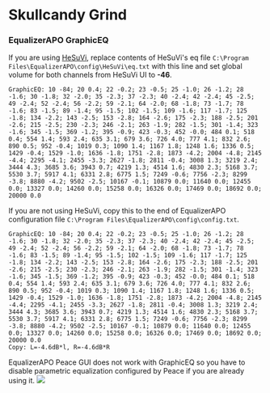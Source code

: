 # Skullcandy Grind
### EqualizerAPO GraphicEQ
If you are using [HeSuVi](https://sourceforge.net/projects/hesuvi/), replace contents of HeSuVi's eq file `C:\Program Files\EqualizerAPO\config\HeSuVi\eq.txt` with this line and set global volume for both channels from HeSuVi UI to **-46**.
```
GraphicEQ: 10 -84; 20 0.4; 22 -0.2; 23 -0.5; 25 -1.0; 26 -1.2; 28 -1.6; 30 -1.8; 32 -2.0; 35 -2.3; 37 -2.3; 40 -2.4; 42 -2.4; 45 -2.5; 49 -2.4; 52 -2.4; 56 -2.2; 59 -2.1; 64 -2.0; 68 -1.8; 73 -1.7; 78 -1.6; 83 -1.5; 89 -1.4; 95 -1.5; 102 -1.5; 109 -1.6; 117 -1.7; 125 -1.8; 134 -2.2; 143 -2.5; 153 -2.8; 164 -2.6; 175 -2.3; 188 -2.5; 201 -2.6; 215 -2.5; 230 -2.3; 246 -2.1; 263 -1.9; 282 -1.5; 301 -1.4; 323 -1.6; 345 -1.5; 369 -1.2; 395 -0.9; 423 -0.3; 452 -0.0; 484 0.1; 518 0.4; 554 1.4; 593 2.4; 635 3.1; 679 3.6; 726 4.0; 777 4.1; 832 2.6; 890 0.5; 952 -0.4; 1019 0.3; 1090 1.4; 1167 1.8; 1248 1.6; 1336 0.5; 1429 -0.4; 1529 -1.0; 1636 -1.8; 1751 -2.8; 1873 -4.2; 2004 -4.8; 2145 -4.4; 2295 -4.1; 2455 -3.3; 2627 -1.8; 2811 -0.4; 3008 1.3; 3219 2.4; 3444 4.3; 3685 3.6; 3943 0.7; 4219 1.3; 4514 1.6; 4830 2.3; 5168 3.7; 5530 3.7; 5917 4.1; 6331 2.8; 6775 1.5; 7249 -0.6; 7756 -2.3; 8299 -3.8; 8880 -4.2; 9502 -2.5; 10167 -0.1; 10879 0.0; 11640 0.0; 12455 0.0; 13327 0.0; 14260 0.0; 15258 0.0; 16326 0.0; 17469 0.0; 18692 0.0; 20000 0.0
```
If you are not using HeSuVi, copy this to the end of EqualizerAPO configuration file `C:\Program Files\EqualizerAPO\config\config.txt`.
```
GraphicEQ: 10 -84; 20 0.4; 22 -0.2; 23 -0.5; 25 -1.0; 26 -1.2; 28 -1.6; 30 -1.8; 32 -2.0; 35 -2.3; 37 -2.3; 40 -2.4; 42 -2.4; 45 -2.5; 49 -2.4; 52 -2.4; 56 -2.2; 59 -2.1; 64 -2.0; 68 -1.8; 73 -1.7; 78 -1.6; 83 -1.5; 89 -1.4; 95 -1.5; 102 -1.5; 109 -1.6; 117 -1.7; 125 -1.8; 134 -2.2; 143 -2.5; 153 -2.8; 164 -2.6; 175 -2.3; 188 -2.5; 201 -2.6; 215 -2.5; 230 -2.3; 246 -2.1; 263 -1.9; 282 -1.5; 301 -1.4; 323 -1.6; 345 -1.5; 369 -1.2; 395 -0.9; 423 -0.3; 452 -0.0; 484 0.1; 518 0.4; 554 1.4; 593 2.4; 635 3.1; 679 3.6; 726 4.0; 777 4.1; 832 2.6; 890 0.5; 952 -0.4; 1019 0.3; 1090 1.4; 1167 1.8; 1248 1.6; 1336 0.5; 1429 -0.4; 1529 -1.0; 1636 -1.8; 1751 -2.8; 1873 -4.2; 2004 -4.8; 2145 -4.4; 2295 -4.1; 2455 -3.3; 2627 -1.8; 2811 -0.4; 3008 1.3; 3219 2.4; 3444 4.3; 3685 3.6; 3943 0.7; 4219 1.3; 4514 1.6; 4830 2.3; 5168 3.7; 5530 3.7; 5917 4.1; 6331 2.8; 6775 1.5; 7249 -0.6; 7756 -2.3; 8299 -3.8; 8880 -4.2; 9502 -2.5; 10167 -0.1; 10879 0.0; 11640 0.0; 12455 0.0; 13327 0.0; 14260 0.0; 15258 0.0; 16326 0.0; 17469 0.0; 18692 0.0; 20000 0.0
Copy: L=-4.6dB*l, R=-4.6dB*R
```
EqualizerAPO Peace GUI does not work with GraphicEQ so you have to disable parametric equalization configured by Peace if you are already using it.
![](https://raw.githubusercontent.com/jaakkopasanen/AutoEq/master/results/Innerfidelity%202017/innerfidelity/onear/Skullcandy%20Grind/Skullcandy%20Grind.png)
